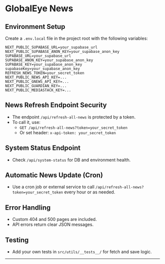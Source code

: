 # GlobalEye News

## Environment Setup

Create a `.env.local` file in the project root with the following variables:

```
NEXT_PUBLIC_SUPABASE_URL=your_supabase_url
NEXT_PUBLIC_SUPABASE_ANON_KEY=your_supabase_anon_key
SUPABASE_URL=your_supabase_url
SUPABASE_ANON_KEY=your_supabase_anon_key
SUPABASE_KEY=your_supabase_anon_key
supabaseKey=your_supabase_anon_key
REFRESH_NEWS_TOKEN=your_secret_token
NEXT_PUBLIC_NEWS_API_KEY=...
NEXT_PUBLIC_GNEWS_API_KEY=...
NEXT_PUBLIC_GUARDIAN_KEY=...
NEXT_PUBLIC_MEDIASTACK_KEY=...
```

## News Refresh Endpoint Security
- The endpoint `/api/refresh-all-news` is protected by a token.
- To call it, use:
  - `GET /api/refresh-all-news?token=your_secret_token`
  - Or set header: `x-api-token: your_secret_token`

## System Status Endpoint
- Check `/api/system-status` for DB and environment health.

## Automatic News Update (Cron)
- Use a cron job or external service to call `/api/refresh-all-news?token=your_secret_token` every hour or as needed.

## Error Handling
- Custom 404 and 500 pages are included.
- API errors return clear JSON messages.

## Testing
- Add your own tests in `src/utils/__tests__/` for fetch and save logic.

---

